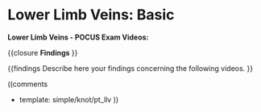 # Lower Limb Veins: Basic #

**Lower Limb Veins - POCUS Exam Videos:**

{{closure
**Findings**
}}

{{findings
Describe here your findings concerning the following videos.
}}

((comments
* template: simple/knot/pt_llv
))

